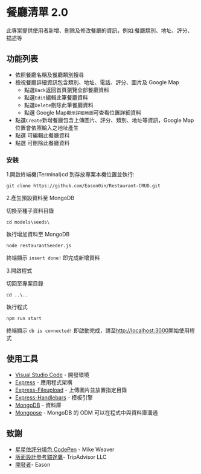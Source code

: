 # 餐廳清單 2.0

此專案提供使用者新增、刪除及修改餐廳的資訊，例如:餐廳類別、地址、評分、描述等

## 功能列表

- 依照餐廳名稱及餐廳類別搜尋
- 檢視餐廳詳細資訊包含類別、地址、電話、評分、圖片及 Google Map
  - 點選`Back`返回首頁瀏覽全部餐廳資料
  - 點選`Edit`編輯此筆餐廳資料
  - 點選`Delete`刪除此筆餐廳資料
  - 點選 Google Map`顯示詳細地圖`可查看位置詳細資料
- 點選`Create`新增餐廳包含上傳圖片、評分、類別、地址等資訊，Google Map 位置會依照輸入之地址產生
- 點選 <i class="far fa-edit h3"></i> 可編輯此餐廳資料
- 點選 <i class="far fa-trash-alt h3"></i> 可刪除此餐廳資料

### 安裝

1.開啟終端機(Terminal)cd 到存放專案本機位置並執行:

```
git clone https://github.com/Eason0in/Restaurant-CRUD.git

```

2.產生預設資料至 MongoDB

切換至種子資料目錄

```
cd models\seeds\
```

執行增加資料至 MongoDB

```
node restaurantSeeder.js

```

終端顯示 `insert done!` 即完成新增資料

3.開啟程式

切回至專案目錄

```
cd ..\..
```

執行程式

```
npm run start

```

終端顯示 `db is connected!` 即啟動完成，請至[http://localhost:3000](http://localhost:3000)開始使用程式

## 使用工具

- [Visual Studio Code](https://visualstudio.microsoft.com/zh-hant/) - 開發環境
- [Express](https://www.npmjs.com/package/express) - 應用程式架構
- [Express-Fileupload](https://www.npmjs.com/package/express-fileupload) - 上傳圖片並放置指定目錄
- [Express-Handlebars](https://www.npmjs.com/package/express-handlebars) - 模板引擎
- [MongoDB](https://www.mongodb.com/) - 資料庫
- [Mongoose](https://www.npmjs.com/package/mongoose) - MongoDB 的 ODM 可以在程式中與資料庫溝通

## 致謝

- [星星依評分填色 CodePen](https://codepen.io/mjweaver01/pen/rGaBaz) - Mike Weaver
- [版面設計參考貓途鷹](https://www.tripadvisor.com.tw/)- TripAdvisor LLC
- [開發者](https://github.com/Eason0in)- Eason

<head>
  <link rel="stylesheet" href="https://use.fontawesome.com/releases/v5.8.1/css/all.css"
    integrity="sha384-50oBUHEmvpQ+1lW4y57PTFmhCaXp0ML5d60M1M7uH2+nqUivzIebhndOJK28anvf" crossorigin="anonymous">
</head>
